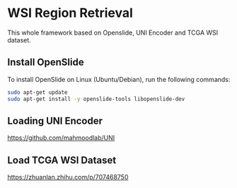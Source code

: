 # WSI Region Retrieval

This whole framework based on Openslide, UNI Encoder and TCGA WSI dataset.

## Install OpenSlide
To install OpenSlide on Linux (Ubuntu/Debian), run the following commands:

```bash
sudo apt-get update
sudo apt-get install -y openslide-tools libopenslide-dev
```

## Loading UNI Encoder
https://github.com/mahmoodlab/UNI

## Load TCGA WSI Dataset 

https://zhuanlan.zhihu.com/p/707468750